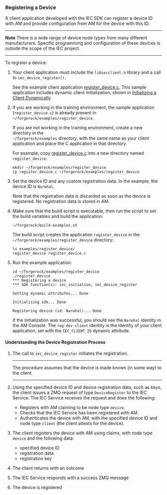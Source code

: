 <!--
 ! Copyright 2019 ForgeRock AS
 !
 ! Licensed under the Apache License, Version 2.0 (the "License");
 ! you may not use this file except in compliance with the License.
 ! You may obtain a copy of the License at
 !
 ! http://www.apache.org/licenses/LICENSE-2.0
 !
 ! Unless required by applicable law or agreed to in writing, software
 ! distributed under the License is distributed on an "AS IS" BASIS,
 ! WITHOUT WARRANTIES OR CONDITIONS OF ANY KIND, either express or implied.
 ! See the License for the specific language governing permissions and
 ! limitations under the License.
-->

### Registering a Device

A client application developed with the IEC SDK can register a device ID with AM and 
provide configuration from AM for the device with this ID. 
___
**Note** There is a wide range of device node types from many different manufacturers. 
Specific programming and configuration of these devices is outside the scope of the 
IEC project.
___

To register a device:
 
1. Your client application must include the `libiecclient.h` library and a call to 
`iec_device_register()`.

   See the example client application 
[register_device.c](../../training/sdk/examples/register_device/register_device.c). This sample 
application includes dynamic client initialization, shown in 
[Initializing a Client Dynamically](initializing-clients.md#initializing-a-client-dynamically).

2. If you are working in the training environment, the sample application (`register_device.c`) is 
   already present in `~/forgerock/examples/register_device`.
   
   If you are not working in the training environment, create a new directory in the  
   `~/forgerock/examples` directory, with the same name as your client application and place the 
   C application in that directory.
  
   For example, copy 
   [register_device.c](../../training/sdk/examples/register_device/register_device.c) into a new 
   directory named `register_device`:
   
   ```
   mkdir ~/forgerock/examples/register_device
   cp register_device.c ~/forgerock/examples/register_device
   ```
  
3. Set the device ID and any custom registration data. In the example, the device ID is 
   `Narwhal`.
   
   Note that the registration data is discarded as soon as the device is registered. No registration 
   data is stored in AM. 

3. Make sure that the build script is executable, then run the script to set the build variables 
   and build the application:

   `~/forgerock/build-examples.sh`
   
   The build script creates the application `register_device` in the 
   `~/forgerock/examples/register_device` directory:
   
   ```
   ls examples/register_device/
   register_device register_device.c
   ```

4. Run the example application:

   ```
   cd ~/forgerock/examples/register_device
   ./register_device
   *** Registering a device
   *** SDK function(s): iec_initialise, iec_device_register

   Setting dynamic attributes... Done
   
   Initialising sdk... Done
   
   Registering device (id: Narwhal)... Done
   ```
   
   If the initialization was successful, you should see the `Narwhal` identity in the AM 
   Console. The `reg-dev-client` identity is the identity of your client application, set 
   with the `IEC_CLIENT_ID` dynamic attribute.
   
#### Understanding the Device Registration Process

1. The call to `iec_device_register` initiates the registration. 
   
   <hr>
   The procedure assumes that the device is made known (in some way) to the client.
   <hr>
   
2. Using the specified device ID and device registration data, such as keys, the client issues 
  a ZMQ request of type `DeviceRegister` to the IEC Service. The IEC Service receives the 
  request and does the following:
   
   * Registers with AM claiming to be node type `device`.
   * Checks that the IEC Service has been registered with AM.
   * Authenticates the device with AM, with the specified device ID and node type `client` 
   (the client attests for the device).
   
3. The client registers the device with AM using claims, with node type `device` and the 
   following data:

   * specified device ID
   * registration data
   * registration key
   
4. The client returns with an outcome
5. The IEC Service responds with a success ZMQ message
6. The device is registered   